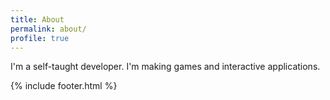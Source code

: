 ```yaml
---
title: About
permalink: about/
profile: true
---
```


I'm a self-taught developer. I'm making games and interactive applications.

{% include footer.html %}
